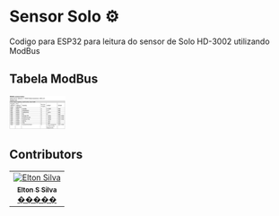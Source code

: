 # Sensor Solo ⚙

Codigo para ESP32 para leitura do sensor de Solo HD-3002 utilizando ModBus

## Tabela ModBus

<img src="https://github.com/eltonssilva/Sensor_Solo/blob/main/tabela_ModBus.jpeg" width="100px;" alt="Elton Silva"/>

## Contributors

<table>
    <tr>
        <td align="center"><a href="https://github.com/eltonssilva"><img src="https://avatars.githubusercontent.com/u/8157997?v=4" width="800px;" alt="Elton Silva"/><br /><sub><b>Elton S Silva</b></sub></a><br /><a href="https://github.com/eltonssilva" title="Code">�����</a></td>
    </tr>
</table>
